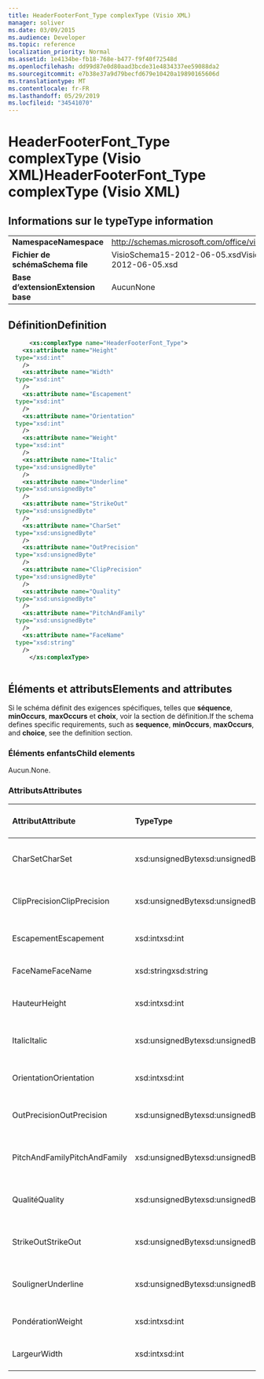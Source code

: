 ```yaml
---
title: HeaderFooterFont_Type complexType (Visio XML)
manager: soliver
ms.date: 03/09/2015
ms.audience: Developer
ms.topic: reference
localization_priority: Normal
ms.assetid: 1e4134be-fb18-768e-b477-f9f40f72548d
ms.openlocfilehash: dd99d87e0d80aad3bcde31e4834337ee59088da2
ms.sourcegitcommit: e7b38e37a9d79becfd679e10420a19890165606d
ms.translationtype: MT
ms.contentlocale: fr-FR
ms.lasthandoff: 05/29/2019
ms.locfileid: "34541070"
---
```

# <a name="headerfooterfont_type-complextype-visio-xml"></a><span data-ttu-id="ace34-102">HeaderFooterFont_Type complexType (Visio XML)</span><span class="sxs-lookup"><span data-stu-id="ace34-102">HeaderFooterFont_Type complexType (Visio XML)</span></span>

## <a name="type-information"></a><span data-ttu-id="ace34-103">Informations sur le type</span><span class="sxs-lookup"><span data-stu-id="ace34-103">Type information</span></span>

|||
|:-----|:-----|
|<span data-ttu-id="ace34-104">**Namespace**</span><span class="sxs-lookup"><span data-stu-id="ace34-104">**Namespace**</span></span> <br/> |http://schemas.microsoft.com/office/visio/2011/1/core  <br/> |
|<span data-ttu-id="ace34-105">**Fichier de schéma**</span><span class="sxs-lookup"><span data-stu-id="ace34-105">**Schema file**</span></span> <br/> |<span data-ttu-id="ace34-106">VisioSchema15-2012-06-05.xsd</span><span class="sxs-lookup"><span data-stu-id="ace34-106">VisioSchema15-2012-06-05.xsd</span></span>  <br/> |
|<span data-ttu-id="ace34-107">**Base d’extension**</span><span class="sxs-lookup"><span data-stu-id="ace34-107">**Extension base**</span></span> <br/> |<span data-ttu-id="ace34-108">Aucun</span><span class="sxs-lookup"><span data-stu-id="ace34-108">None</span></span>  <br/> |
   
## <a name="definition"></a><span data-ttu-id="ace34-109">Définition</span><span class="sxs-lookup"><span data-stu-id="ace34-109">Definition</span></span>

```XML
      <xs:complexType name="HeaderFooterFont_Type">
    <xs:attribute name="Height"
  type="xsd:int"
    />
    <xs:attribute name="Width"
  type="xsd:int"
    />
    <xs:attribute name="Escapement"
  type="xsd:int"
    />
    <xs:attribute name="Orientation"
  type="xsd:int"
    />
    <xs:attribute name="Weight"
  type="xsd:int"
    />
    <xs:attribute name="Italic"
  type="xsd:unsignedByte"
    />
    <xs:attribute name="Underline"
  type="xsd:unsignedByte"
    />
    <xs:attribute name="StrikeOut"
  type="xsd:unsignedByte"
    />
    <xs:attribute name="CharSet"
  type="xsd:unsignedByte"
    />
    <xs:attribute name="OutPrecision"
  type="xsd:unsignedByte"
    />
    <xs:attribute name="ClipPrecision"
  type="xsd:unsignedByte"
    />
    <xs:attribute name="Quality"
  type="xsd:unsignedByte"
    />
    <xs:attribute name="PitchAndFamily"
  type="xsd:unsignedByte"
    />
    <xs:attribute name="FaceName"
  type="xsd:string"
    />
      </xs:complexType>
      
```

## <a name="elements-and-attributes"></a><span data-ttu-id="ace34-110">Éléments et attributs</span><span class="sxs-lookup"><span data-stu-id="ace34-110">Elements and attributes</span></span>

<span data-ttu-id="ace34-111">Si le schéma définit des exigences spécifiques, telles que **séquence**, **minOccurs**, **maxOccurs** et **choix**, voir la section de définition.</span><span class="sxs-lookup"><span data-stu-id="ace34-111">If the schema defines specific requirements, such as **sequence**, **minOccurs**, **maxOccurs**, and **choice**, see the definition section.</span></span> 
  
### <a name="child-elements"></a><span data-ttu-id="ace34-112">Éléments enfants</span><span class="sxs-lookup"><span data-stu-id="ace34-112">Child elements</span></span>

<span data-ttu-id="ace34-113">Aucun.</span><span class="sxs-lookup"><span data-stu-id="ace34-113">None.</span></span>
  
### <a name="attributes"></a><span data-ttu-id="ace34-114">Attributs</span><span class="sxs-lookup"><span data-stu-id="ace34-114">Attributes</span></span>

|<span data-ttu-id="ace34-115">**Attribut**</span><span class="sxs-lookup"><span data-stu-id="ace34-115">**Attribute**</span></span>|<span data-ttu-id="ace34-116">**Type**</span><span class="sxs-lookup"><span data-stu-id="ace34-116">**Type**</span></span>|<span data-ttu-id="ace34-117">**Obligatoire**</span><span class="sxs-lookup"><span data-stu-id="ace34-117">**Required**</span></span>|<span data-ttu-id="ace34-118">**Description**</span><span class="sxs-lookup"><span data-stu-id="ace34-118">**Description**</span></span>|<span data-ttu-id="ace34-119">**Valeurs possibles**</span><span class="sxs-lookup"><span data-stu-id="ace34-119">**Possible values**</span></span>|
|:-----|:-----|:-----|:-----|:-----|
|<span data-ttu-id="ace34-120">CharSet</span><span class="sxs-lookup"><span data-stu-id="ace34-120">CharSet</span></span>  <br/> |<span data-ttu-id="ace34-121">xsd:unsignedByte</span><span class="sxs-lookup"><span data-stu-id="ace34-121">xsd:unsignedByte</span></span>  <br/> |<span data-ttu-id="ace34-122">facultatif</span><span class="sxs-lookup"><span data-stu-id="ace34-122">optional</span></span>  <br/> ||<span data-ttu-id="ace34-123">Valeurs du type xsd:unsignedByte.</span><span class="sxs-lookup"><span data-stu-id="ace34-123">Values of the xsd:unsignedByte type.</span></span>  <br/> |
|<span data-ttu-id="ace34-124">ClipPrecision</span><span class="sxs-lookup"><span data-stu-id="ace34-124">ClipPrecision</span></span>  <br/> |<span data-ttu-id="ace34-125">xsd:unsignedByte</span><span class="sxs-lookup"><span data-stu-id="ace34-125">xsd:unsignedByte</span></span>  <br/> |<span data-ttu-id="ace34-126">facultatif</span><span class="sxs-lookup"><span data-stu-id="ace34-126">optional</span></span>  <br/> ||<span data-ttu-id="ace34-127">Valeurs du type xsd:unsignedByte.</span><span class="sxs-lookup"><span data-stu-id="ace34-127">Values of the xsd:unsignedByte type.</span></span>  <br/> |
|<span data-ttu-id="ace34-128">Escapement</span><span class="sxs-lookup"><span data-stu-id="ace34-128">Escapement</span></span>  <br/> |<span data-ttu-id="ace34-129">xsd:int</span><span class="sxs-lookup"><span data-stu-id="ace34-129">xsd:int</span></span>  <br/> |<span data-ttu-id="ace34-130">facultatif</span><span class="sxs-lookup"><span data-stu-id="ace34-130">optional</span></span>  <br/> ||<span data-ttu-id="ace34-131">Valeurs du type xsd:int.</span><span class="sxs-lookup"><span data-stu-id="ace34-131">Values of the xsd:int type.</span></span>  <br/> |
|<span data-ttu-id="ace34-132">FaceName</span><span class="sxs-lookup"><span data-stu-id="ace34-132">FaceName</span></span>  <br/> |<span data-ttu-id="ace34-133">xsd:string</span><span class="sxs-lookup"><span data-stu-id="ace34-133">xsd:string</span></span>  <br/> |<span data-ttu-id="ace34-134">facultatif</span><span class="sxs-lookup"><span data-stu-id="ace34-134">optional</span></span>  <br/> ||<span data-ttu-id="ace34-135">Valeurs du type xsd:string.</span><span class="sxs-lookup"><span data-stu-id="ace34-135">Values of the xsd:string type.</span></span>  <br/> |
|<span data-ttu-id="ace34-136">Hauteur</span><span class="sxs-lookup"><span data-stu-id="ace34-136">Height</span></span>  <br/> |<span data-ttu-id="ace34-137">xsd:int</span><span class="sxs-lookup"><span data-stu-id="ace34-137">xsd:int</span></span>  <br/> |<span data-ttu-id="ace34-138">facultatif</span><span class="sxs-lookup"><span data-stu-id="ace34-138">optional</span></span>  <br/> ||<span data-ttu-id="ace34-139">Valeurs du type xsd:int.</span><span class="sxs-lookup"><span data-stu-id="ace34-139">Values of the xsd:int type.</span></span>  <br/> |
|<span data-ttu-id="ace34-140">Italic</span><span class="sxs-lookup"><span data-stu-id="ace34-140">Italic</span></span>  <br/> |<span data-ttu-id="ace34-141">xsd:unsignedByte</span><span class="sxs-lookup"><span data-stu-id="ace34-141">xsd:unsignedByte</span></span>  <br/> |<span data-ttu-id="ace34-142">facultatif</span><span class="sxs-lookup"><span data-stu-id="ace34-142">optional</span></span>  <br/> ||<span data-ttu-id="ace34-143">Valeurs du type xsd:unsignedByte.</span><span class="sxs-lookup"><span data-stu-id="ace34-143">Values of the xsd:unsignedByte type.</span></span>  <br/> |
|<span data-ttu-id="ace34-144">Orientation</span><span class="sxs-lookup"><span data-stu-id="ace34-144">Orientation</span></span>  <br/> |<span data-ttu-id="ace34-145">xsd:int</span><span class="sxs-lookup"><span data-stu-id="ace34-145">xsd:int</span></span>  <br/> |<span data-ttu-id="ace34-146">facultatif</span><span class="sxs-lookup"><span data-stu-id="ace34-146">optional</span></span>  <br/> ||<span data-ttu-id="ace34-147">Valeurs du type xsd:int.</span><span class="sxs-lookup"><span data-stu-id="ace34-147">Values of the xsd:int type.</span></span>  <br/> |
|<span data-ttu-id="ace34-148">OutPrecision</span><span class="sxs-lookup"><span data-stu-id="ace34-148">OutPrecision</span></span>  <br/> |<span data-ttu-id="ace34-149">xsd:unsignedByte</span><span class="sxs-lookup"><span data-stu-id="ace34-149">xsd:unsignedByte</span></span>  <br/> |<span data-ttu-id="ace34-150">facultatif</span><span class="sxs-lookup"><span data-stu-id="ace34-150">optional</span></span>  <br/> ||<span data-ttu-id="ace34-151">Valeurs du type xsd:unsignedByte.</span><span class="sxs-lookup"><span data-stu-id="ace34-151">Values of the xsd:unsignedByte type.</span></span>  <br/> |
|<span data-ttu-id="ace34-152">PitchAndFamily</span><span class="sxs-lookup"><span data-stu-id="ace34-152">PitchAndFamily</span></span>  <br/> |<span data-ttu-id="ace34-153">xsd:unsignedByte</span><span class="sxs-lookup"><span data-stu-id="ace34-153">xsd:unsignedByte</span></span>  <br/> |<span data-ttu-id="ace34-154">facultatif</span><span class="sxs-lookup"><span data-stu-id="ace34-154">optional</span></span>  <br/> ||<span data-ttu-id="ace34-155">Valeurs du type xsd:unsignedByte.</span><span class="sxs-lookup"><span data-stu-id="ace34-155">Values of the xsd:unsignedByte type.</span></span>  <br/> |
|<span data-ttu-id="ace34-156">Qualité</span><span class="sxs-lookup"><span data-stu-id="ace34-156">Quality</span></span>  <br/> |<span data-ttu-id="ace34-157">xsd:unsignedByte</span><span class="sxs-lookup"><span data-stu-id="ace34-157">xsd:unsignedByte</span></span>  <br/> |<span data-ttu-id="ace34-158">facultatif</span><span class="sxs-lookup"><span data-stu-id="ace34-158">optional</span></span>  <br/> ||<span data-ttu-id="ace34-159">Valeurs du type xsd:unsignedByte.</span><span class="sxs-lookup"><span data-stu-id="ace34-159">Values of the xsd:unsignedByte type.</span></span>  <br/> |
|<span data-ttu-id="ace34-160">StrikeOut</span><span class="sxs-lookup"><span data-stu-id="ace34-160">StrikeOut</span></span>  <br/> |<span data-ttu-id="ace34-161">xsd:unsignedByte</span><span class="sxs-lookup"><span data-stu-id="ace34-161">xsd:unsignedByte</span></span>  <br/> |<span data-ttu-id="ace34-162">facultatif</span><span class="sxs-lookup"><span data-stu-id="ace34-162">optional</span></span>  <br/> ||<span data-ttu-id="ace34-163">Valeurs du type xsd:unsignedByte.</span><span class="sxs-lookup"><span data-stu-id="ace34-163">Values of the xsd:unsignedByte type.</span></span>  <br/> |
|<span data-ttu-id="ace34-164">Souligner</span><span class="sxs-lookup"><span data-stu-id="ace34-164">Underline</span></span>  <br/> |<span data-ttu-id="ace34-165">xsd:unsignedByte</span><span class="sxs-lookup"><span data-stu-id="ace34-165">xsd:unsignedByte</span></span>  <br/> |<span data-ttu-id="ace34-166">facultatif</span><span class="sxs-lookup"><span data-stu-id="ace34-166">optional</span></span>  <br/> ||<span data-ttu-id="ace34-167">Valeurs du type xsd:unsignedByte.</span><span class="sxs-lookup"><span data-stu-id="ace34-167">Values of the xsd:unsignedByte type.</span></span>  <br/> |
|<span data-ttu-id="ace34-168">Pondération</span><span class="sxs-lookup"><span data-stu-id="ace34-168">Weight</span></span>  <br/> |<span data-ttu-id="ace34-169">xsd:int</span><span class="sxs-lookup"><span data-stu-id="ace34-169">xsd:int</span></span>  <br/> |<span data-ttu-id="ace34-170">facultatif</span><span class="sxs-lookup"><span data-stu-id="ace34-170">optional</span></span>  <br/> ||<span data-ttu-id="ace34-171">Valeurs du type xsd:int.</span><span class="sxs-lookup"><span data-stu-id="ace34-171">Values of the xsd:int type.</span></span>  <br/> |
|<span data-ttu-id="ace34-172">Largeur</span><span class="sxs-lookup"><span data-stu-id="ace34-172">Width</span></span>  <br/> |<span data-ttu-id="ace34-173">xsd:int</span><span class="sxs-lookup"><span data-stu-id="ace34-173">xsd:int</span></span>  <br/> |<span data-ttu-id="ace34-174">facultatif</span><span class="sxs-lookup"><span data-stu-id="ace34-174">optional</span></span>  <br/> ||<span data-ttu-id="ace34-175">Valeurs du type xsd:int.</span><span class="sxs-lookup"><span data-stu-id="ace34-175">Values of the xsd:int type.</span></span>  <br/> |
   

